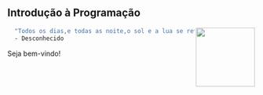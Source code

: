 ## Introdução à Programação

<img src="https://i.pinimg.com/736x/8c/41/01/8c41013f6ce7ae67cb443c631ffca99c.jpg" width="120" align="right"> </a>

```bash
  "Todos os dias,e todas as noite,o sol e a lua se revezam para testemunhar sua beleza."
  - Desconhecido
```

Seja bem-vindo!
